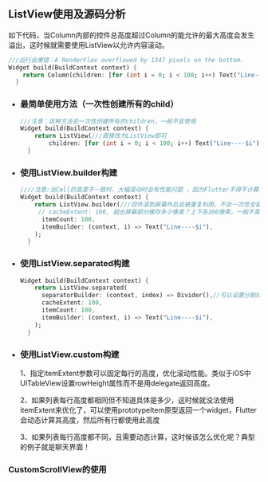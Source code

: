 ## ListView使用及源码分析

如下代码，当Column内部的控件总高度超过Column的能允许的最大高度会发生溢出，这时候就需要使用ListView以允许内容滚动。

```dart
///运行会爆错：A RenderFlex overflowed by 1347 pixels on the bottom.
Widget build(BuildContext context) {
    return Column(children: [for (int i = 0; i < 100; i++) Text("Line----$i")]);
  }
```

- ### 最简单使用方法（一次性创建所有的child）

  ```dart
  ///注意：这种方法会一次性创建所有的children，一般不宜使用 
  Widget build(BuildContext context) {
      return ListView(///直接改为ListView即可
          children: [for (int i = 0; i < 100; i++) Text("Line----$i")]);
    }
  ```

- ### 使用ListView.builder构建

  ```dart
  ////注意:当Cell的高度不一致时，大幅滚动时会有性能问题 ，因为Flutter不得不计算出所有的Cell高度，然后加起来
  Widget build(BuildContext context) {
      return ListView.builder(///控件滚到屏幕外后会被重复利用，不会一次性全部创建
       // cacheExtent: 100, 超出屏幕部分缓存多少像素？上下各100像素，一般不需要设置
        itemCount: 100,
        itemBuilder: (context, i) => Text("Line----$i"),
      );
    }
  ```

- ### 使用ListView.separated构建

  ```dart
  Widget build(BuildContext context) {
      return ListView.separated(
        separatorBuilder: (context, index) => Divider(),//可以设置分割线
        cacheExtent: 100,
        itemCount: 100,
        itemBuilder: (context, i) => Text("Line----$i"),
      );
    }
  ```

- ### 使用ListView.custom构建

  1、指定itemExtent参数可以固定每行的高度，优化滚动性能。类似于iOS中UITableView设置rowHeight属性而不是用delegate返回高度。

  2、如果列表每行高度都相同但不知道具体是多少，这时候就没法使用itemExtent来优化了，可以使用prototypeItem原型返回一个widget，Flutter会动态计算其高度，然后所有行都使用此高度

  3、如果列表每行高度都不同，且需要动态计算，这时候该怎么优化呢？典型的例子就是聊天界面！

  

### CustomScrollView的使用